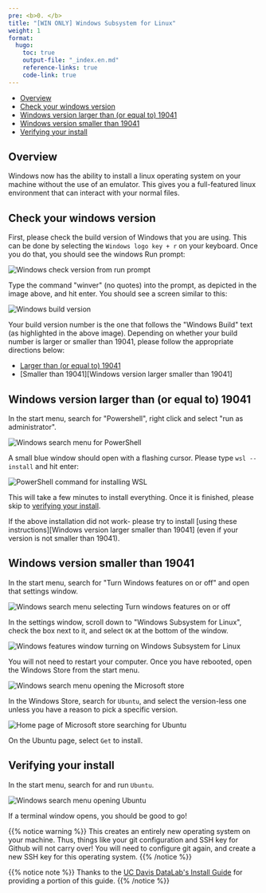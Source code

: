 ```yaml
---
pre: <b>0. </b>
title: "[WIN ONLY] Windows Subsystem for Linux"
weight: 1
format:
  hugo:
    toc: true
    output-file: "_index.en.md"
    reference-links: true
    code-link: true
---
```




-   [Overview][]
-   [Check your windows version][]
-   [Windows version larger than (or equal to) 19041][]
-   [Windows version smaller than 19041][]
-   [Verifying your install][]

## Overview

Windows now has the ability to install a linux operating system on your machine without the use of an emulator. This gives you a full-featured linux environment that can interact with your normal files.

## Check your windows version

First, please check the build version of Windows that you are using. This can be done by selecting the `Windows logo key + r` on your keyboard. Once you do that, you should see the windows Run prompt:

![][1]

Type the command "winver" (no quotes) into the prompt, as depicted in the image above, and hit enter. You should see a screen similar to this:

![][2]

Your build version number is the one that follows the "Windows Build" text (as highlighted in the above image). Depending on whether your build number is larger or smaller than 19041, please follow
the appropriate directions below:

-   [Larger than (or equal to) 19041][]
-   \[Smaller than 19041\]\[Windows version larger smaller than 19041\]

## Windows version larger than (or equal to) 19041

In the start menu, search for "Powershell", right click and select "run as administrator".

![][3]

A small blue window should open with a flashing cursor. Please type `wsl --install` and hit enter:

![][4]

This will take a few minutes to install everything. Once it is finished, please skip to [verifying your install][5].

If the above installation did not work- please try to install \[using these instructions\]\[Windows version larger smaller than 19041\] (even if your version is not smaller than 19041).

## Windows version smaller than 19041

In the start menu, search for "Turn Windows features on or off" and open that settings window.

![][6]

In the settings window, scroll down to "Windows Subsystem for Linux", check the box next to it, and select `OK` at the bottom of the window.

![][7]

You will not need to restart your computer. Once you have rebooted, open the Windows Store from the start menu.

![][8]

In the Windows Store, search for `Ubuntu`, and select the version-less one unless you have a reason to pick a specific version.

![][9]

On the Ubuntu page, select `Get` to install.

## Verifying your install

In the start menu, search for and run `Ubuntu`.

![][10]

If a terminal window opens, you should be good to go!

{{% notice warning %}}
This creates an entirely new operating system on your machine. Thus, things like your git configuration and SSH key for Github will not carry over! You will need to configure git again, and create a new SSH key for this operating system.
{{% /notice %}}

{{% notice note %}}
Thanks to the <a href="https://datalab.ucdavis.edu/install-guide/">UC Davis DataLab's Install Guide</a> for providing a portion of this guide.
{{% /notice %}}

  [Overview]: #overview
  [Check your windows version]: #check-your-windows-version
  [Windows version larger than (or equal to) 19041]: #windows-version-larger-than-or-equal-to-19041
  [Windows version smaller than 19041]: #windows-version-smaller-than-19041
  [Verifying your install]: #commandline-verify
  [1]: img/win_version_run.png "Windows check version from run prompt"
  [2]: img/win_version_popup.png "Windows build version"
  [Larger than (or equal to) 19041]: #windows-version-larger-than-or-equal-to-19041
  [3]: img/win_search_powershell.png "Windows search menu for PowerShell"
  [4]: img/win_wsl_powershell.png "PowerShell command for installing WSL"
  [5]: #commandline-verify
  [6]: img/win_wsl_1.jpg "Windows search menu selecting Turn windows features on or off"
  [7]: img/win_wsl_2.jpg "Windows features window turning on Windows Subsystem for Linux"
  [8]: img/win_wsl_3.jpg "Windows search menu opening the Microsoft store"
  [9]: img/win_wsl_4.jpg "Home page of Microsoft store searching for Ubuntu"
  [10]: img/win_wsl_5.jpg "Windows search menu opening Ubuntu"
